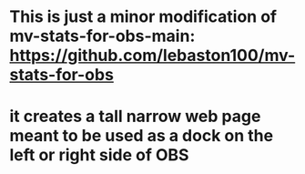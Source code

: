 # This is just a minor modification of mv-stats-for-obs-main: https://github.com/lebaston100/mv-stats-for-obs
# it creates a tall narrow web page meant to be used as a dock on the left or right side of OBS